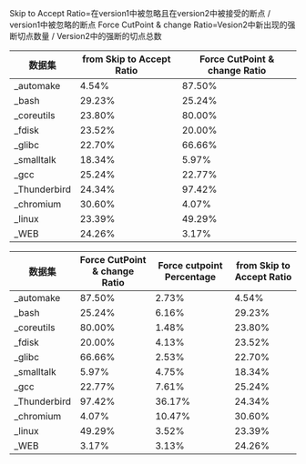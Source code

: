 Skip to Accept Ratio=在version1中被忽略且在version2中被接受的断点 / version1中被忽略的断点
Force CutPoint & change Ratio=Vesion2中新出现的强断切点数量 / Version2中的强断的切点总数

| 数据集          | from Skip to Accept Ratio | Force CutPoint & change Ratio |
| ------------ | ------------------------- | ----------------------------- |
| _automake    | 4.54%                     | 87.50%                        |
| _bash        | 29.23%                    | 25.24%                        |
| _coreutils   | 23.80%                    | 80.00%                        |
| _fdisk       | 23.52%                    | 20.00%                        |
| _glibc       | 22.70%                    | 66.66%                        |
| _smalltalk   | 18.34%                    | 5.97%                         |
| _gcc         | 25.24%                    | 22.77%                        |
| _Thunderbird | 24.34%                    | 97.42%                        |
| _chromium    | 30.60%                    | 4.07%                         |
| _linux       | 23.39%                    | 49.29%                        |
| _WEB         | 24.26%                    | 3.17%                         |

| 数据集          | Force CutPoint & change Ratio | Force cutpoint Percentage | from Skip to Accept Ratio |
| ------------ | ----------------------------- | ------------------------- | ------------------------- |
| _automake    | 87.50%                        | 2.73%                     | 4.54%                     |
| _bash        | 25.24%                        | 6.16%                     | 29.23%                    |
| _coreutils   | 80.00%                        | 1.48%                     | 23.80%                    |
| _fdisk       | 20.00%                        | 4.13%                     | 23.52%                    |
| _glibc       | 66.66%                        | 2.53%                     | 22.70%                    |
| _smalltalk   | 5.97%                         | 4.75%                     | 18.34%                    |
| _gcc         | 22.77%                        | 7.61%                     | 25.24%                    |
| _Thunderbird | 97.42%                        | 36.17%                    | 24.34%                    |
| _chromium    | 4.07%                         | 10.47%                    | 30.60%                    |
| _linux       | 49.29%                        | 3.52%                     | 23.39%                    |
| _WEB         | 3.17%                         | 3.13%                     | 24.26%                    |